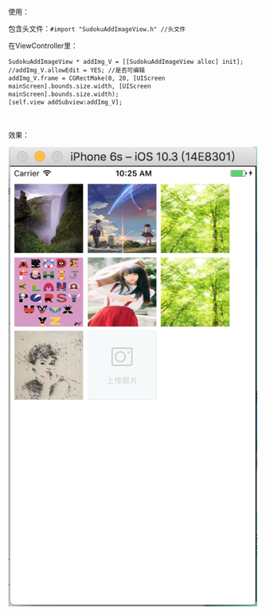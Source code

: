 使用：

包含头文件：`#import "SudokuAddImageView.h" //头文件`

[ ]( )
在ViewController里：

    SudokuAddImageView * addImg_V = [[SudokuAddImageView alloc] init];
    //addImg_V.allowEdit = YES; //是否可编辑
    addImg_V.frame = CGRectMake(0, 20, [UIScreen mainScreen].bounds.size.width, [UIScreen mainScreen].bounds.size.width);
    [self.view addSubview:addImg_V];
    
    
    
    
</br>
</br>
效果：

![](https://github.com/Goyohol/Pictures/blob/master/DesignSketch/SudokuAddImageView.png)
